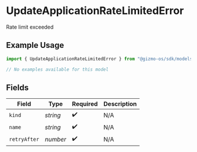 # UpdateApplicationRateLimitedError

Rate limit exceeded

## Example Usage

```typescript
import { UpdateApplicationRateLimitedError } from "@gizmo-os/sdk/models/errors";

// No examples available for this model
```

## Fields

| Field              | Type               | Required           | Description        |
| ------------------ | ------------------ | ------------------ | ------------------ |
| `kind`             | *string*           | :heavy_check_mark: | N/A                |
| `name`             | *string*           | :heavy_check_mark: | N/A                |
| `retryAfter`       | *number*           | :heavy_check_mark: | N/A                |